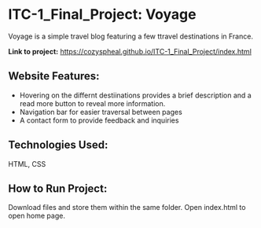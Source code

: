 # ITC-1_Final_Project: Voyage

Voyage is a simple travel blog featuring a few ttravel destinations in France.

**Link to project:** https://cozyspheal.github.io/ITC-1_Final_Project/index.html

## Website Features:

- Hovering on the differnt destiinations provides a brief description and a read more button to reveal more information.
- Navigation bar for easier traversal between pages
- A contact form to provide feedback and inquiries

## Technologies Used:

HTML, CSS

## How to Run Project:

Download files and store them within the same folder. Open index.html to open home page.
